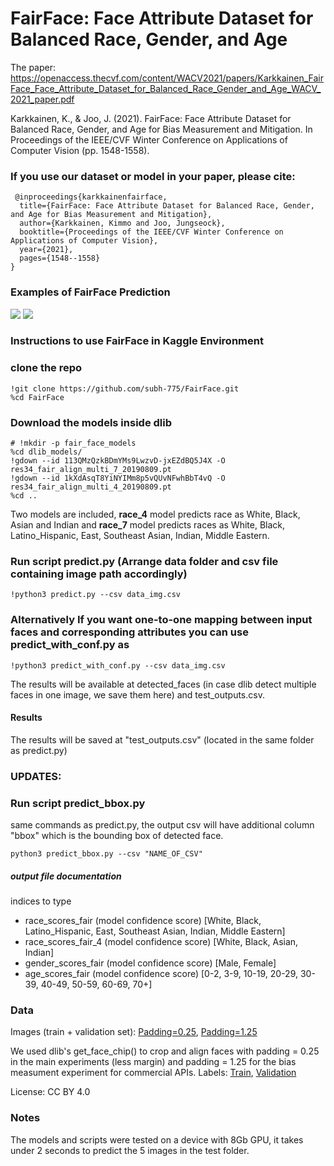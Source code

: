 # FairFace: Face Attribute Dataset for Balanced Race, Gender, and Age

The paper: https://openaccess.thecvf.com/content/WACV2021/papers/Karkkainen_FairFace_Face_Attribute_Dataset_for_Balanced_Race_Gender_and_Age_WACV_2021_paper.pdf

Karkkainen, K., & Joo, J. (2021). FairFace: Face Attribute Dataset for Balanced Race, Gender, and Age for Bias Measurement and Mitigation. In Proceedings of the IEEE/CVF Winter Conference on Applications of Computer Vision (pp. 1548-1558).

### If you use our dataset or model in your paper, please cite:

```
 @inproceedings{karkkainenfairface,
  title={FairFace: Face Attribute Dataset for Balanced Race, Gender, and Age for Bias Measurement and Mitigation},
  author={Karkkainen, Kimmo and Joo, Jungseock},
  booktitle={Proceedings of the IEEE/CVF Winter Conference on Applications of Computer Vision},
  year={2021},
  pages={1548--1558}
}
```

### Examples of FairFace Prediction
![](https://github.com/dchen236/FairFace/blob/master/examples/female.png)
![](https://github.com/dchen236/FairFace/blob/master/examples/male.png)

### Instructions to use FairFace in Kaggle Environment

  ### clone the repo
  ```
  !git clone https://github.com/subh-775/FairFace.git
  %cd FairFace
  ```
 ### Download the models inside dlib
  ```
  # !mkdir -p fair_face_models
  %cd dlib_models/
  !gdown --id 113QMzQzkBDmYMs9LwzvD-jxEZdBQ5J4X -O res34_fair_align_multi_7_20190809.pt
  !gdown --id 1kXdAsqT8YiNYIMm8p5vQUvNFwhBbT4vQ -O res34_fair_align_multi_4_20190809.pt
  %cd ..
  ```
 Two models are included, **race_4** model predicts race as White, Black, Asian and Indian and **race_7** model predicts races as White, Black, Latino_Hispanic, East, Southeast Asian, Indian, Middle Eastern.
  
### Run script predict.py (Arrange data folder and csv file containing image path accordingly)
  ```
  !python3 predict.py --csv data_img.csv
  ```
### Alternatively If you want one-to-one mapping between input faces and corresponding attributes you can use predict_with_conf.py as
  ```
  !python3 predict_with_conf.py --csv data_img.csv
  ```

 The results will be available at detected_faces (in case dlib detect multiple faces in one image, we save them here) and test_outputs.csv.

#### Results

The results will be saved at "test_outputs.csv" (located in the same folder as predict.py)

### UPDATES: 

### Run script predict_bbox.py
 same commands as predict.py, the output csv will have additional column "bbox" which is the bounding box of detected face.
```
python3 predict_bbox.py --csv "NAME_OF_CSV"
```
 

##### output file documentation
indices to type
- race_scores_fair (model confidence score)   [White, Black, Latino_Hispanic, East, Southeast Asian, Indian, Middle Eastern]
- race_scores_fair_4 (model confidence score) [White, Black, Asian, Indian]
- gender_scores_fair (model confidence score) [Male, Female]
- age_scores_fair (model confidence score)    [0-2, 3-9, 10-19, 20-29, 30-39, 40-49, 50-59, 60-69, 70+]


### Data
Images (train + validation set): [Padding=0.25](https://drive.google.com/file/d/1Z1RqRo0_JiavaZw2yzZG6WETdZQ8qX86/view), [Padding=1.25](https://drive.google.com/file/d/1g7qNOZz9wC7OfOhcPqH1EZ5bk1UFGmlL/view)

We used dlib's get_face_chip() to crop and align faces with padding = 0.25 in the main experiments (less margin) and padding = 1.25 for the bias measument experiment for commercial APIs.
Labels: [Train](https://drive.google.com/file/d/1i1L3Yqwaio7YSOCj7ftgk8ZZchPG7dmH/view), [Validation](https://drive.google.com/file/d/1wOdja-ezstMEp81tX1a-EYkFebev4h7D/view)

License: CC BY 4.0

### Notes
The models and scripts were tested on a device with 8Gb GPU, it takes under 2 seconds to predict the 5 images in the test folder.
